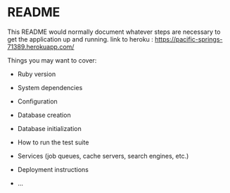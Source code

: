 # README

This README would normally document whatever steps are necessary to get the
application up and running.
link to heroku : https://pacific-springs-71389.herokuapp.com/


Things you may want to cover:

* Ruby version

* System dependencies

* Configuration

* Database creation

* Database initialization

* How to run the test suite

* Services (job queues, cache servers, search engines, etc.)

* Deployment instructions

* ...
